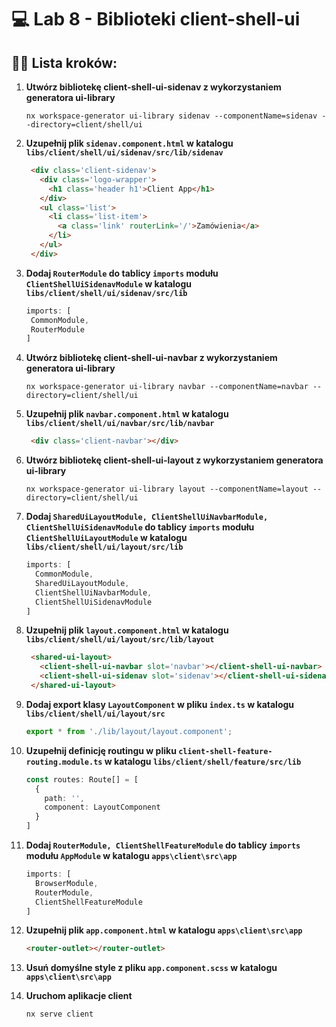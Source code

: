 # 💻 Lab 8 - Biblioteki client-shell-ui

## 🏋️‍♀️ Lista kroków:

1. **Utwórz bibliotekę client-shell-ui-sidenav z wykorzystaniem generatora ui-library**

   ```shell
   nx workspace-generator ui-library sidenav --componentName=sidenav --directory=client/shell/ui
   ```

2. **Uzupełnij plik `sidenav.component.html` w katalogu `libs/client/shell/ui/sidenav/src/lib/sidenav`**

   ```html
    <div class='client-sidenav'>
      <div class='logo-wrapper'>
        <h1 class='header h1'>Client App</h1>
      </div>
      <ul class='list'>
        <li class='list-item'>
          <a class='link' routerLink='/'>Zamówienia</a>
        </li>
      </ul>
    </div>
   ```

3. **Dodaj `RouterModule` do tablicy `imports` modułu `ClientShellUiSidenavModule` w katalogu `libs/client/shell/ui/sidenav/src/lib`**

   ```typescript
   imports: [
    CommonModule,
    RouterModule
   ]
   ```

4. **Utwórz bibliotekę client-shell-ui-navbar z wykorzystaniem generatora ui-library**

   ```shell
   nx workspace-generator ui-library navbar --componentName=navbar --directory=client/shell/ui
   ```

5. **Uzupełnij plik `navbar.component.html` w katalogu `libs/client/shell/ui/navbar/src/lib/navbar`**

   ```html
    <div class='client-navbar'></div>
   ```

6. **Utwórz bibliotekę client-shell-ui-layout z wykorzystaniem generatora ui-library**

   ```shell
   nx workspace-generator ui-library layout --componentName=layout --directory=client/shell/ui
   ```

7. **Dodaj `SharedUiLayoutModule, ClientShellUiNavbarModule, ClientShellUiSidenavModule` do tablicy `imports` modułu `ClientShellUiLayoutModule` w katalogu `libs/client/shell/ui/layout/src/lib`**

    ```typescript
    imports: [
      CommonModule,
      SharedUiLayoutModule,
      ClientShellUiNavbarModule,
      ClientShellUiSidenavModule
    ]
    ```

8. **Uzupełnij plik `layout.component.html` w katalogu `libs/client/shell/ui/layout/src/lib/layout`**

    ```html
     <shared-ui-layout>
       <client-shell-ui-navbar slot='navbar'></client-shell-ui-navbar>
       <client-shell-ui-sidenav slot='sidenav'></client-shell-ui-sidenav>
     </shared-ui-layout>
    ```

9. **Dodaj export klasy `LayoutComponent` w pliku `index.ts` w katalogu `libs/client/shell/ui/layout/src`**

    ```typescript
    export * from './lib/layout/layout.component';
    ```

10. **Uzupełnij definicję routingu w pliku `client-shell-feature-routing.module.ts` w katalogu `libs/client/shell/feature/src/lib`**

    ```typescript
    const routes: Route[] = [
      { 
        path: '',
        component: LayoutComponent
      } 
    ]
    ```

11. **Dodaj `RouterModule, ClientShellFeatureModule` do tablicy `imports` modułu `AppModule` w katalogu `apps\client\src\app`**

    ```typescript
    imports: [
      BrowserModule,
      RouterModule,
      ClientShellFeatureModule
    ]
    ```

12. **Uzupełnij plik `app.component.html` w katalogu `apps\client\src\app`**

    ```html
    <router-outlet></router-outlet>
    ```

13. **Usuń domyślne style z pliku `app.component.scss` w katalogu `apps\client\src\app`**


14. **Uruchom aplikacje client**

    ```shell
    nx serve client
    ```
